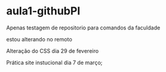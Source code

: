 # aula1-githubPI
Apenas testagem de repositorio para comandos da faculdade

estou alterando no remoto

Alteração do CSS dia 29 de fevereiro

Prática site instucional dia 7 de março;


